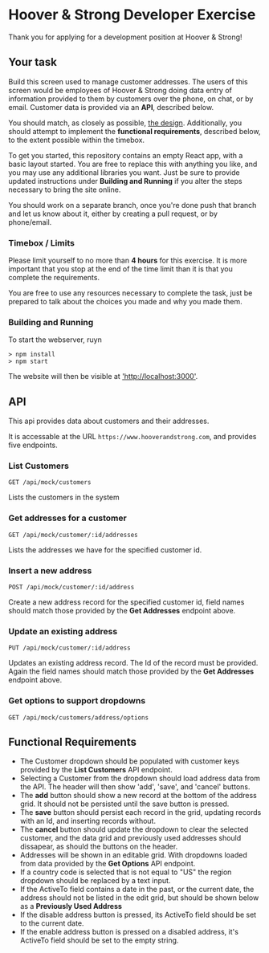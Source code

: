 # Hoover & Strong Developer Exercise

Thank you for applying for a development position at Hoover & Strong!

## Your task

Build this screen used to manage customer addresses. The users of this screen would be employees of Hoover & Strong doing data entry of information provided to them by customers over the phone, on chat, or by email.  Customer data is provided via an **API**, described below.

You should match, as closely as possible, [the design](./design.pdf). Additionally, you should attempt to implement the **functional requirements**, described below, to the extent possible within the timebox.

To get you started, this repository contains an empty React app, with a basic layout started. You are free to replace this with anything you like, and you may use any additional libraries you want. Just be sure to provide updated instructions under **Building and Running** if you alter the steps necessary to bring the site online.

You should work on a separate branch, once you're done push that branch and let us know about it, either by creating a pull request, or by phone/email.

### Timebox / Limits

Please limit yourself to no more than **4 hours** for this exercise. It is more important that you stop at the end of the time limit than it is that you complete the requirements.

You are free to use any resources necessary to complete the task, just be prepared to talk about the choices you made and why you made them.

### Building and Running

To start the webserver, ruyn

    > npm install
    > npm start 

The website will then be visible at ['http://localhost:3000'](http://localhost:3000).


## API

This api provides data about customers and their addresses.

It is accessable at the URL `https://www.hooverandstrong.com`, and provides five endpoints.

### List Customers

    GET /api/mock/customers

Lists the customers in the system

### Get addresses for a customer

    GET /api/mock/customer/:id/addresses

Lists the addresses we have for the specified customer id.

### Insert a new address

    POST /api/mock/customer/:id/address 

Create a new address record for the specified customer id, field names should match those provided by the **Get Addresses** endpoint above.

### Update an existing address

    PUT /api/mock/customer/:id/address

Updates an existing address record.  The Id of the record must be provided. Again the field names should match those provided by the **Get Addresses** endpoint above.

### Get options to support dropdowns

    GET /api/mock/customers/address/options


## Functional Requirements

- The Customer dropdown should be populated with customer keys provided by the **List Customers** API endpoint.
- Selecting a Customer from the dropdown should load address data from the API. The header will then show 'add', 'save', and 'cancel' buttons.
 - The **add** button should show a new record at the bottom of the address grid. It should not be persisted until the save button is pressed.
 - The **save** button should persist each record in the grid, updating records with an Id, and inserting records without.
 - The **cancel** button should update the dropdown to clear the selected customer, and the data grid and previously used addresses should dissapear, as should the buttons on the header.
- Addresses will be shown in an editable grid. With dropdowns loaded from data provided by the **Get Options** API endpoint.
- If a country code is selected that is not equal to "US" the region dropdown should be replaced by a text input.
- If the ActiveTo field contains a date in the past, or the current date, the address should not be listed in the edit grid, but should be shown below as a **Previously Used Address**
- If the disable address button is pressed, its ActiveTo field should be set to the current date.
- If the enable address button is pressed on a disabled address, it's ActiveTo field should be set to the empty string.
